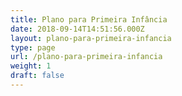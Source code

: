 ```yaml
---
title: Plano para Primeira Infância
date: 2018-09-14T14:51:56.000Z
layout: plano-para-primeira-infancia
type: page
url: /plano-para-primeira-infancia
weight: 1
draft: false
---
```


